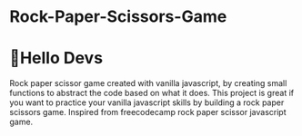 # Rock-Paper-Scissors-Game
# 🚀Hello Devs
Rock paper scissor game created with vanilla javascript, 
by creating small functions to abstract the code based on what it does.
This project is great if you want to practice your vanilla javascript skills by building a rock paper scissors game.
Inspired from freecodecamp rock paper scissor javascript game.
